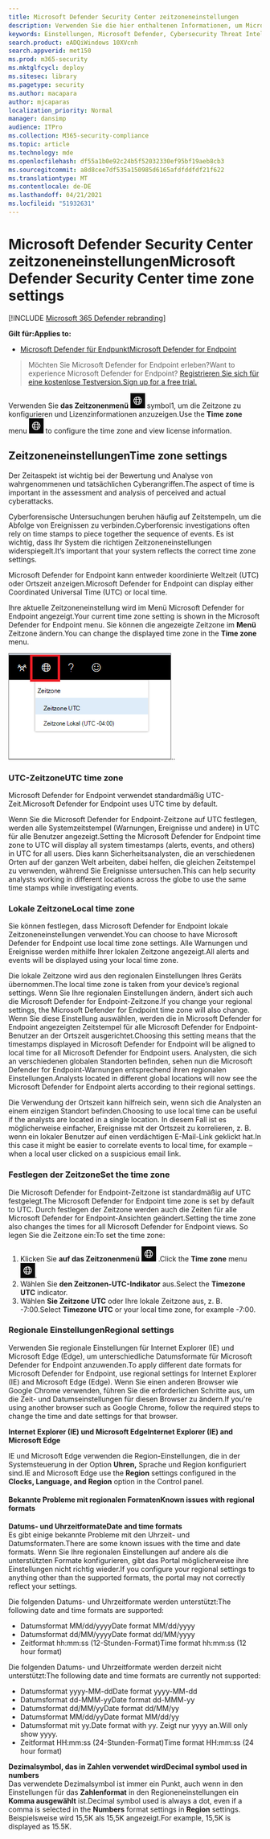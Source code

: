```yaml
---
title: Microsoft Defender Security Center zeitzoneneinstellungen
description: Verwenden Sie die hier enthaltenen Informationen, um Microsoft Defender Security Center Zeitzoneneinstellungen zu konfigurieren und Lizenzinformationen anzeigen.
keywords: Einstellungen, Microsoft Defender, Cybersecurity Threat Intelligence, Microsoft Defender for Endpoint, Zeitzone, utc, Ortszeit, Lizenz
search.product: eADQiWindows 10XVcnh
search.appverid: met150
ms.prod: m365-security
ms.mktglfcycl: deploy
ms.sitesec: library
ms.pagetype: security
ms.author: macapara
author: mjcaparas
localization_priority: Normal
manager: dansimp
audience: ITPro
ms.collection: M365-security-compliance
ms.topic: article
ms.technology: mde
ms.openlocfilehash: df55a1b0e92c24b5f52032330ef95bf19aeb8cb3
ms.sourcegitcommit: a8d8cee7df535a150985d6165afdfddfdf21f622
ms.translationtype: MT
ms.contentlocale: de-DE
ms.lasthandoff: 04/21/2021
ms.locfileid: "51932631"
---
```

# <a name="microsoft-defender-security-center-time-zone-settings"></a><span data-ttu-id="9be28-104">Microsoft Defender Security Center zeitzoneneinstellungen</span><span class="sxs-lookup"><span data-stu-id="9be28-104">Microsoft Defender Security Center time zone settings</span></span>

[!INCLUDE [Microsoft 365 Defender rebranding](../../includes/microsoft-defender.md)]

<span data-ttu-id="9be28-105">**Gilt für:**</span><span class="sxs-lookup"><span data-stu-id="9be28-105">**Applies to:**</span></span>
- [<span data-ttu-id="9be28-106">Microsoft Defender für Endpunkt</span><span class="sxs-lookup"><span data-stu-id="9be28-106">Microsoft Defender for Endpoint</span></span>](https://go.microsoft.com/fwlink/p/?linkid=2154037)


><span data-ttu-id="9be28-107">Möchten Sie Microsoft Defender for Endpoint erleben?</span><span class="sxs-lookup"><span data-stu-id="9be28-107">Want to experience Microsoft Defender for Endpoint?</span></span> [<span data-ttu-id="9be28-108">Registrieren Sie sich für eine kostenlose Testversion.</span><span class="sxs-lookup"><span data-stu-id="9be28-108">Sign up for a free trial.</span></span>](https://www.microsoft.com/microsoft-365/windows/microsoft-defender-atp?ocid=docs-wdatp-settings-abovefoldlink)

<span data-ttu-id="9be28-109">Verwenden Sie **das Zeitzonenmenü** ![ Zeitzoneneinstellungen ](images/atp-time-zone.png) symbol1, um die Zeitzone zu konfigurieren und Lizenzinformationen anzuzeigen.</span><span class="sxs-lookup"><span data-stu-id="9be28-109">Use the **Time zone** menu ![Time zone settings icon1](images/atp-time-zone.png) to configure the time zone and view license information.</span></span>

## <a name="time-zone-settings"></a><span data-ttu-id="9be28-110">Zeitzoneneinstellungen</span><span class="sxs-lookup"><span data-stu-id="9be28-110">Time zone settings</span></span>
<span data-ttu-id="9be28-111">Der Zeitaspekt ist wichtig bei der Bewertung und Analyse von wahrgenommenen und tatsächlichen Cyberangriffen.</span><span class="sxs-lookup"><span data-stu-id="9be28-111">The aspect of time is important in the assessment and analysis of perceived and actual cyberattacks.</span></span>

<span data-ttu-id="9be28-112">Cyberforensische Untersuchungen beruhen häufig auf Zeitstempeln, um die Abfolge von Ereignissen zu verbinden.</span><span class="sxs-lookup"><span data-stu-id="9be28-112">Cyberforensic investigations often rely on time stamps to piece together the sequence of events.</span></span> <span data-ttu-id="9be28-113">Es ist wichtig, dass Ihr System die richtigen Zeitzoneneinstellungen widerspiegelt.</span><span class="sxs-lookup"><span data-stu-id="9be28-113">It’s important that your system reflects the correct time zone settings.</span></span>

<span data-ttu-id="9be28-114">Microsoft Defender for Endpoint kann entweder koordinierte Weltzeit (UTC) oder Ortszeit anzeigen.</span><span class="sxs-lookup"><span data-stu-id="9be28-114">Microsoft Defender for Endpoint can display either Coordinated Universal Time (UTC) or local time.</span></span>

<span data-ttu-id="9be28-115">Ihre aktuelle Zeitzoneneinstellung wird im Menü Microsoft Defender for Endpoint angezeigt.</span><span class="sxs-lookup"><span data-stu-id="9be28-115">Your current time zone setting is shown in the Microsoft Defender for Endpoint menu.</span></span> <span data-ttu-id="9be28-116">Sie können die angezeigte Zeitzone im **Menü** Zeitzone ändern.</span><span class="sxs-lookup"><span data-stu-id="9be28-116">You can change the displayed time zone in the **Time zone** menu.</span></span>

![Zeitzoneneinstellungen (Symbol2)](images/atp-time-zone-menu.png)<span data-ttu-id="9be28-118">.</span><span class="sxs-lookup"><span data-stu-id="9be28-118">.</span></span>

### <a name="utc-time-zone"></a><span data-ttu-id="9be28-119">UTC-Zeitzone</span><span class="sxs-lookup"><span data-stu-id="9be28-119">UTC time zone</span></span>
<span data-ttu-id="9be28-120">Microsoft Defender for Endpoint verwendet standardmäßig UTC-Zeit.</span><span class="sxs-lookup"><span data-stu-id="9be28-120">Microsoft Defender for Endpoint uses UTC time by default.</span></span>

<span data-ttu-id="9be28-121">Wenn Sie die Microsoft Defender for Endpoint-Zeitzone auf UTC festlegen, werden alle Systemzeitstempel (Warnungen, Ereignisse und andere) in UTC für alle Benutzer angezeigt.</span><span class="sxs-lookup"><span data-stu-id="9be28-121">Setting the Microsoft Defender for Endpoint time zone to UTC will display all system timestamps (alerts, events, and others) in UTC for all users.</span></span> <span data-ttu-id="9be28-122">Dies kann Sicherheitsanalysten, die an verschiedenen Orten auf der ganzen Welt arbeiten, dabei helfen, die gleichen Zeitstempel zu verwenden, während Sie Ereignisse untersuchen.</span><span class="sxs-lookup"><span data-stu-id="9be28-122">This can help security analysts working in different locations across the globe to use the same time stamps while investigating events.</span></span>

### <a name="local-time-zone"></a><span data-ttu-id="9be28-123">Lokale Zeitzone</span><span class="sxs-lookup"><span data-stu-id="9be28-123">Local time zone</span></span>
<span data-ttu-id="9be28-124">Sie können festlegen, dass Microsoft Defender for Endpoint lokale Zeitzoneneinstellungen verwendet.</span><span class="sxs-lookup"><span data-stu-id="9be28-124">You can choose to have Microsoft Defender for Endpoint use local time zone settings.</span></span> <span data-ttu-id="9be28-125">Alle Warnungen und Ereignisse werden mithilfe Ihrer lokalen Zeitzone angezeigt.</span><span class="sxs-lookup"><span data-stu-id="9be28-125">All alerts and events will be displayed using your local time zone.</span></span>

<span data-ttu-id="9be28-126">Die lokale Zeitzone wird aus den regionalen Einstellungen Ihres Geräts übernommen.</span><span class="sxs-lookup"><span data-stu-id="9be28-126">The local time zone is taken from your device’s regional settings.</span></span> <span data-ttu-id="9be28-127">Wenn Sie Ihre regionalen Einstellungen ändern, ändert sich auch die Microsoft Defender for Endpoint-Zeitzone.</span><span class="sxs-lookup"><span data-stu-id="9be28-127">If you change your regional settings, the Microsoft Defender for Endpoint time zone will also change.</span></span> <span data-ttu-id="9be28-128">Wenn Sie diese Einstellung auswählen, werden die in Microsoft Defender for Endpoint angezeigten Zeitstempel für alle Microsoft Defender for Endpoint-Benutzer an der Ortszeit ausgerichtet.</span><span class="sxs-lookup"><span data-stu-id="9be28-128">Choosing this setting means that the timestamps displayed in Microsoft Defender for Endpoint will be aligned to local time for all Microsoft Defender for Endpoint users.</span></span> <span data-ttu-id="9be28-129">Analysten, die sich an verschiedenen globalen Standorten befinden, sehen nun die Microsoft Defender for Endpoint-Warnungen entsprechend ihren regionalen Einstellungen.</span><span class="sxs-lookup"><span data-stu-id="9be28-129">Analysts located in different global locations will now see the Microsoft Defender for Endpoint alerts according to their regional settings.</span></span>

<span data-ttu-id="9be28-130">Die Verwendung der Ortszeit kann hilfreich sein, wenn sich die Analysten an einem einzigen Standort befinden.</span><span class="sxs-lookup"><span data-stu-id="9be28-130">Choosing to use local time can be useful if the analysts are located in a single location.</span></span> <span data-ttu-id="9be28-131">In diesem Fall ist es möglicherweise einfacher, Ereignisse mit der Ortszeit zu korrelieren, z. B. wenn ein lokaler Benutzer auf einen verdächtigen E-Mail-Link geklickt hat.</span><span class="sxs-lookup"><span data-stu-id="9be28-131">In this case it might be easier to correlate events to local time, for example – when a local user clicked on a suspicious email link.</span></span>

### <a name="set-the-time-zone"></a><span data-ttu-id="9be28-132">Festlegen der Zeitzone</span><span class="sxs-lookup"><span data-stu-id="9be28-132">Set the time zone</span></span>
<span data-ttu-id="9be28-133">Die Microsoft Defender for Endpoint-Zeitzone ist standardmäßig auf UTC festgelegt.</span><span class="sxs-lookup"><span data-stu-id="9be28-133">The Microsoft Defender for Endpoint time zone is set by default to UTC.</span></span>
<span data-ttu-id="9be28-134">Durch festlegen der Zeitzone werden auch die Zeiten für alle Microsoft Defender for Endpoint-Ansichten geändert.</span><span class="sxs-lookup"><span data-stu-id="9be28-134">Setting the time zone also changes the times for all Microsoft Defender for Endpoint views.</span></span>
<span data-ttu-id="9be28-135">So legen Sie die Zeitzone ein:</span><span class="sxs-lookup"><span data-stu-id="9be28-135">To set the time zone:</span></span>

1. <span data-ttu-id="9be28-136">Klicken Sie **auf das Zeitzonenmenü** ![ Zeitzoneneinstellungen Symbol3 ](images/atp-time-zone.png) .</span><span class="sxs-lookup"><span data-stu-id="9be28-136">Click the **Time zone** menu ![Time zone settings icon3](images/atp-time-zone.png).</span></span>
2. <span data-ttu-id="9be28-137">Wählen Sie **den Zeitzonen-UTC-Indikator** aus.</span><span class="sxs-lookup"><span data-stu-id="9be28-137">Select the **Timezone UTC** indicator.</span></span>
3. <span data-ttu-id="9be28-138">Wählen **Sie Zeitzone UTC** oder Ihre lokale Zeitzone aus, z. B. -7:00.</span><span class="sxs-lookup"><span data-stu-id="9be28-138">Select **Timezone UTC** or your local time zone, for example -7:00.</span></span>

### <a name="regional-settings"></a><span data-ttu-id="9be28-139">Regionale Einstellungen</span><span class="sxs-lookup"><span data-stu-id="9be28-139">Regional settings</span></span>
<span data-ttu-id="9be28-140">Verwenden Sie regionale Einstellungen für Internet Explorer (IE) und Microsoft Edge (Edge), um unterschiedliche Datumsformate für Microsoft Defender for Endpoint anzuwenden.</span><span class="sxs-lookup"><span data-stu-id="9be28-140">To apply different date formats for Microsoft Defender for Endpoint, use regional settings for Internet Explorer (IE) and Microsoft Edge (Edge).</span></span> <span data-ttu-id="9be28-141">Wenn Sie einen anderen Browser wie Google Chrome verwenden, führen Sie die erforderlichen Schritte aus, um die Zeit- und Datumseinstellungen für diesen Browser zu ändern.</span><span class="sxs-lookup"><span data-stu-id="9be28-141">If you're using another browser such as Google Chrome, follow the required steps to change the time and date settings for that browser.</span></span> 


<span data-ttu-id="9be28-142">**Internet Explorer (IE) und Microsoft Edge**</span><span class="sxs-lookup"><span data-stu-id="9be28-142">**Internet Explorer (IE) and Microsoft Edge**</span></span>

<span data-ttu-id="9be28-143">IE und Microsoft Edge verwenden  die Region-Einstellungen, die in der Systemsteuerung in der Option **Uhren,** Sprache und Region konfiguriert sind.</span><span class="sxs-lookup"><span data-stu-id="9be28-143">IE and Microsoft Edge use the **Region** settings configured in the **Clocks, Language, and Region** option in the Control panel.</span></span> 


#### <a name="known-issues-with-regional-formats"></a><span data-ttu-id="9be28-144">Bekannte Probleme mit regionalen Formaten</span><span class="sxs-lookup"><span data-stu-id="9be28-144">Known issues with regional formats</span></span>

<span data-ttu-id="9be28-145">**Datums- und Uhrzeitformate**</span><span class="sxs-lookup"><span data-stu-id="9be28-145">**Date and time formats**</span></span><br>
<span data-ttu-id="9be28-146">Es gibt einige bekannte Probleme mit den Uhrzeit- und Datumsformaten.</span><span class="sxs-lookup"><span data-stu-id="9be28-146">There are some known issues with the time and date formats.</span></span> <span data-ttu-id="9be28-147">Wenn Sie Ihre regionalen Einstellungen auf andere als die unterstützten Formate konfigurieren, gibt das Portal möglicherweise ihre Einstellungen nicht richtig wieder.</span><span class="sxs-lookup"><span data-stu-id="9be28-147">If you configure your regional settings to anything other than the supported formats, the portal may not correctly reflect your settings.</span></span>

<span data-ttu-id="9be28-148">Die folgenden Datums- und Uhrzeitformate werden unterstützt:</span><span class="sxs-lookup"><span data-stu-id="9be28-148">The following date and time formats are supported:</span></span>
- <span data-ttu-id="9be28-149">Datumsformat MM/dd/yyyy</span><span class="sxs-lookup"><span data-stu-id="9be28-149">Date format MM/dd/yyyy</span></span>
- <span data-ttu-id="9be28-150">Datumsformat dd/MM/yyyy</span><span class="sxs-lookup"><span data-stu-id="9be28-150">Date format dd/MM/yyyy</span></span>
- <span data-ttu-id="9be28-151">Zeitformat hh:mm:ss (12-Stunden-Format)</span><span class="sxs-lookup"><span data-stu-id="9be28-151">Time format hh:mm:ss (12 hour format)</span></span>

<span data-ttu-id="9be28-152">Die folgenden Datums- und Uhrzeitformate werden derzeit nicht unterstützt:</span><span class="sxs-lookup"><span data-stu-id="9be28-152">The following date and time formats are currently not supported:</span></span>
- <span data-ttu-id="9be28-153">Datumsformat yyyy-MM-dd</span><span class="sxs-lookup"><span data-stu-id="9be28-153">Date format yyyy-MM-dd</span></span>
- <span data-ttu-id="9be28-154">Datumsformat dd-MMM-yy</span><span class="sxs-lookup"><span data-stu-id="9be28-154">Date format dd-MMM-yy</span></span>
- <span data-ttu-id="9be28-155">Datumsformat dd/MM/yy</span><span class="sxs-lookup"><span data-stu-id="9be28-155">Date format dd/MM/yy</span></span>
- <span data-ttu-id="9be28-156">Datumsformat MM/dd/yy</span><span class="sxs-lookup"><span data-stu-id="9be28-156">Date format MM/dd/yy</span></span>
- <span data-ttu-id="9be28-157">Datumsformat mit yy.</span><span class="sxs-lookup"><span data-stu-id="9be28-157">Date format with yy.</span></span> <span data-ttu-id="9be28-158">Zeigt nur yyyy an.</span><span class="sxs-lookup"><span data-stu-id="9be28-158">Will only show yyyy.</span></span>
- <span data-ttu-id="9be28-159">Zeitformat HH:mm:ss (24-Stunden-Format)</span><span class="sxs-lookup"><span data-stu-id="9be28-159">Time format HH:mm:ss (24 hour format)</span></span>

<span data-ttu-id="9be28-160">**Dezimalsymbol, das in Zahlen verwendet wird**</span><span class="sxs-lookup"><span data-stu-id="9be28-160">**Decimal symbol used in numbers**</span></span><br>
<span data-ttu-id="9be28-161">Das verwendete Dezimalsymbol ist immer ein Punkt, auch wenn in den Einstellungen für das **Zahlenformat** in den Regioneneinstellungen ein **Komma ausgewählt** ist.</span><span class="sxs-lookup"><span data-stu-id="9be28-161">Decimal symbol used is always a dot, even if a comma is selected in  the **Numbers** format settings in **Region** settings.</span></span> <span data-ttu-id="9be28-162">Beispielsweise wird 15,5K als 15,5K angezeigt.</span><span class="sxs-lookup"><span data-stu-id="9be28-162">For example, 15,5K is displayed as 15.5K.</span></span>


